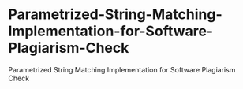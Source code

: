 Parametrized-String-Matching-Implementation-for-Software-Plagiarism-Check
=========================================================================

Parametrized String Matching Implementation for Software Plagiarism Check
